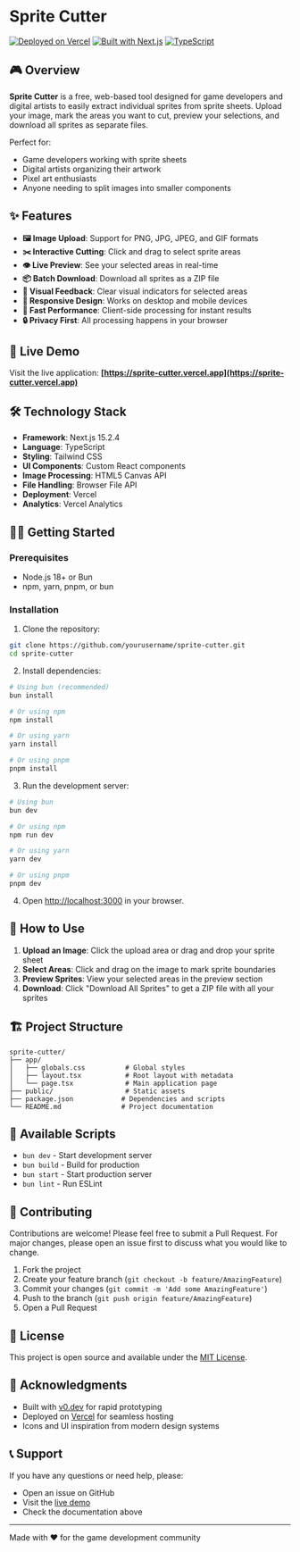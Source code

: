 # Sprite Cutter

[![Deployed on Vercel](https://img.shields.io/badge/Deployed%20on-Vercel-black?style=for-the-badge&logo=vercel)](https://sprite-cutter.vercel.app)
[![Built with Next.js](https://img.shields.io/badge/Built%20with-Next.js-black?style=for-the-badge&logo=next.js)](https://nextjs.org)
[![TypeScript](https://img.shields.io/badge/TypeScript-007ACC?style=for-the-badge&logo=typescript&logoColor=white)](https://www.typescriptlang.org/)

## 🎮 Overview

**Sprite Cutter** is a free, web-based tool designed for game developers and digital artists to easily extract individual sprites from sprite sheets. Upload your image, mark the areas you want to cut, preview your selections, and download all sprites as separate files.

Perfect for:
- Game developers working with sprite sheets
- Digital artists organizing their artwork
- Pixel art enthusiasts
- Anyone needing to split images into smaller components

## ✨ Features

- **🖼️ Image Upload**: Support for PNG, JPG, JPEG, and GIF formats
- **✂️ Interactive Cutting**: Click and drag to select sprite areas
- **👁️ Live Preview**: See your selected areas in real-time
- **📦 Batch Download**: Download all sprites as a ZIP file
- **🎨 Visual Feedback**: Clear visual indicators for selected areas
- **📱 Responsive Design**: Works on desktop and mobile devices
- **🚀 Fast Performance**: Client-side processing for instant results
- **🔒 Privacy First**: All processing happens in your browser

## 🚀 Live Demo

Visit the live application: **[https://sprite-cutter.vercel.app](https://sprite-cutter.vercel.app)**

## 🛠️ Technology Stack

- **Framework**: Next.js 15.2.4
- **Language**: TypeScript
- **Styling**: Tailwind CSS
- **UI Components**: Custom React components
- **Image Processing**: HTML5 Canvas API
- **File Handling**: Browser File API
- **Deployment**: Vercel
- **Analytics**: Vercel Analytics

## 🏃‍♂️ Getting Started

### Prerequisites

- Node.js 18+ or Bun
- npm, yarn, pnpm, or bun

### Installation

1. Clone the repository:
```bash
git clone https://github.com/yourusername/sprite-cutter.git
cd sprite-cutter
```

2. Install dependencies:
```bash
# Using bun (recommended)
bun install

# Or using npm
npm install

# Or using yarn
yarn install

# Or using pnpm
pnpm install
```

3. Run the development server:
```bash
# Using bun
bun dev

# Or using npm
npm run dev

# Or using yarn
yarn dev

# Or using pnpm
pnpm dev
```

4. Open [http://localhost:3000](http://localhost:3000) in your browser.

## 📖 How to Use

1. **Upload an Image**: Click the upload area or drag and drop your sprite sheet
2. **Select Areas**: Click and drag on the image to mark sprite boundaries
3. **Preview Sprites**: View your selected areas in the preview section
4. **Download**: Click "Download All Sprites" to get a ZIP file with all your sprites

## 🏗️ Project Structure

```
sprite-cutter/
├── app/
│   ├── globals.css          # Global styles
│   ├── layout.tsx           # Root layout with metadata
│   └── page.tsx             # Main application page
├── public/                  # Static assets
├── package.json            # Dependencies and scripts
└── README.md               # Project documentation
```

## 🔧 Available Scripts

- `bun dev` - Start development server
- `bun build` - Build for production
- `bun start` - Start production server
- `bun lint` - Run ESLint

## 🤝 Contributing

Contributions are welcome! Please feel free to submit a Pull Request. For major changes, please open an issue first to discuss what you would like to change.

1. Fork the project
2. Create your feature branch (`git checkout -b feature/AmazingFeature`)
3. Commit your changes (`git commit -m 'Add some AmazingFeature'`)
4. Push to the branch (`git push origin feature/AmazingFeature`)
5. Open a Pull Request

## 📝 License

This project is open source and available under the [MIT License](LICENSE).

## 🙏 Acknowledgments

- Built with [v0.dev](https://v0.dev) for rapid prototyping
- Deployed on [Vercel](https://vercel.com) for seamless hosting
- Icons and UI inspiration from modern design systems

## 📞 Support

If you have any questions or need help, please:
- Open an issue on GitHub
- Visit the [live demo](https://sprite-cutter.vercel.app)
- Check the documentation above

---

Made with ❤️ for the game development community